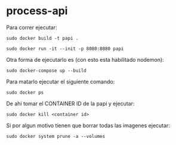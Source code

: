 # process-api

Para correr ejecutar:

```
sudo docker build -t papi .

sudo docker run -it --init -p 8080:8080 papi

```
Otra forma de ejecutarlo es (con esto esta habilitado nodemon):
```
sudo docker-compose up --build
```

Para matarlo ejecutar el siguiente comando:
```
sudo docker ps
```
De ahi tomar el CONTAINER ID de la papi y ejecutar:
```
sudo docker kill <container id>
```
Si por algun motivo tienen que borrar todas las imagenes ejecutar:
```
sudo docker system prune -a --volumes
```
